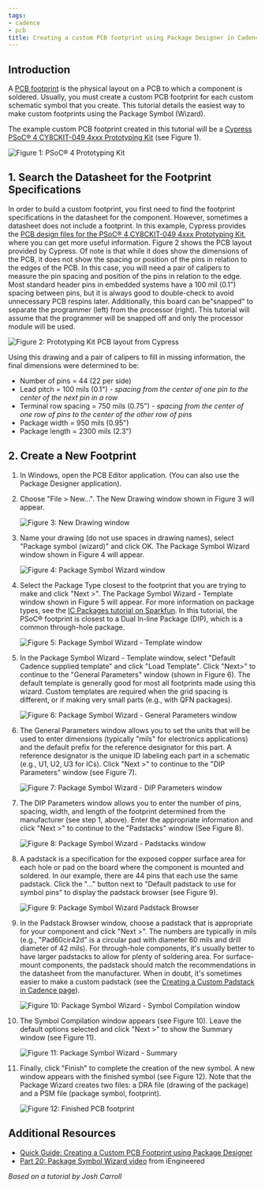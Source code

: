 ```yaml
---
tags:
- cadence
- pcb
title: Creating a custom PCB footprint using Package Designer in Cadence
---
```


## Introduction

A [PCB footprint](https://en.wikipedia.org/wiki/Footprint_(electronics)) is the physical layout on a PCB to which a component is soldered. Usually, you must create a custom PCB footprint for each custom schematic symbol that you create. This tutorial details the easiest way to make custom footprints using the Package Symbol (Wizard).

The example custom PCB footprint created in this tutorial will be a [Cypress PSoC® 4 CY8CKIT-049 4xxx Prototyping Kit](http://www.cypress.com/documentation/development-kitsboards/psoc-4-cy8ckit-049-4xxx-prototyping-kits) (see Figure 1).

![Figure 1: PSoC® 4 Prototyping Kit](/larger/image0112.jpg)
                        
  
## 1. Search the Datasheet for the Footprint Specifications

In order to build a custom footprint, you first need to find the footprint specifications in the datasheet for the component. However, sometimes a datasheet does not include a footprint. In this example, Cypress provides the [PCB design files for the PSoC® 4 CY8CKIT-049 4xxx Prototyping Kit](http://www.cypress.com/file/126221/download), where you can get more useful information. Figure 2 shows the PCB layout provided by Cypress. Of note is that while it does show the dimensions of the PCB, it does not show the spacing or position of the pins in relation to the edges of the PCB. In this case, you will need a pair of calipers to measure the pin spacing and position of the pins in relation to the edge. Most standard header pins in embedded systems have a 100 mil (0.1") spacing between pins, but it is always good to double-check to avoid unnecessary PCB respins later. Additionally, this board can be"snapped" to separate the programmer (left) from the processor (right). This tutorial will assume that the programmer will be snapped off and only the processor module will be used.

![Figure 2: Prototyping Kit PCB layout from Cypress](/larger/image0113.png)
                
  
Using this drawing and a pair of calipers to fill in missing information, the final dimensions were determined to be:

-   Number of pins = 44 (22 per side)
-   Lead pitch = 100 mils (0.1") - *spacing from the center of one pin to the center of the next pin in a row*
-   Terminal row spacing = 750 mils (0.75") - *spacing from the center of one row of pins to the center of the other row of pins*
-   Package width = 950 mils (0.95")
-   Package length = 2300 mils (2.3")

## 2. Create a New Footprint

1.  In Windows, open the PCB Editor application. (You can also use the Package Designer application).

1.  Choose "File > New...". The New Drawing window shown in Figure 3 will appear.

    ![Figure 3: New Drawing window](/larger/image0114.png)
                          
  
1.  Name your drawing (do not use spaces in drawing names), select "Package symbol (wizard)" and click OK. The Package Symbol Wizard window shown in Figure 4 will appear.

    ![Figure 4: Package Symbol Wizard window](/larger/image0115.png)
                    
1.  Select the Package Type closest to the footprint that you are trying to make and click "Next >". The Package Symbol Wizard - Template window shown in Figure 5 will appear. For more information on package types, see the [IC Packages tutorial on Sparkfun](https://learn.sparkfun.com/tutorials/integrated-circuits/ic-packages). In this tutorial, the PSoC® footprint is closest to a Dual In-line Package (DIP), which is a common through-hole package.

    ![Figure 5: Package Symbol Wizard - Template window](/larger/image0116.png)
                
  
1. In the Package Symbol Wizard - Template window, select "Default Cadence supplied template" and click "Load Template". Click "Next>" to continue to the "General Parameters" window (shown in Figure 6). The default template is generally good for most all footprints made using this wizard. Custom templates are required when the grid spacing is different, or if making very small parts (e.g., with QFN packages).

    ![Figure 6: Package Symbol Wizard - General Parameters window](/larger/image0117.png)
           
  
1. The General Parameters window allows you to set the units that will be used to enter dimensions (typically "mils" for electronics applications) and the default prefix for the reference designator for this part. A reference designator is the unique ID labeling each part in a schematic (e.g., U1, U2, U3 for ICs). Click "Next >" to continue to the "DIP Parameters" window (see Figure 7).

    ![Figure 7: Package Symbol Wizard - DIP Parameters window](/larger/image0118.png)

1.  The DIP Parameters window allows you to enter the number of pins, spacing, width, and length of the footprint determined from the manufacturer (see step 1, above). Enter the appropriate information and click "Next >" to continue to the "Padstacks" window (See Figure 8).

    ![Figure 8: Package Symbol Wizard - Padstacks window](/larger/image0119.png)

1. A padstack is a specification for the exposed copper surface area for each hole or pad on the board where the component is mounted and soldered. In our example, there are 44 pins that each use the same padstack. Click the "..." button next to "Default padstack to use for symbol pins" to display the padstack browser (see Figure 9).

    ![Figure 9: Package Symbol Wizard Padstack Browser](/larger/image0120.png)

1.  In the Padstack Browser window, choose a padstack that is appropriate for your component and click "Next >". The numbers are typically in mils (e.g., "Pad60cir42d" is a circular pad with diameter 60 mils and drill diameter of 42 mils). For through-hole components, it's usually better to have larger padstacks to allow for plenty of soldering area. For surface-mount components, the padstack should match the recommendations in the datasheet from the manufacturer. When in doubt, it's sometimes easier to make a custom padstack (see the [Creating a Custom Padstack in Cadence page](creating-a-custom-padstack-in-cadence.html)).

    ![Figure 10: Package Symbol Wizard - Symbol Compilation window](/larger/image0121.png)

1.  The Symbol Compilation window appears (see Figure 10). Leave the default options selected and click "Next >" to show the Summary window (see Figure 11).

    ![Figure 11: Package Symbol Wizard - Summary](/larger/image0122.png)

1.  Finally, click "Finish" to complete the creation of the new symbol. A new window appears with the finished symbol (see Figure 12). Note that the Package Wizard creates two files: a DRA file (drawing of the package) and a PSM file (package symbol, footprint).

    ![Figure 12: Finished PCB footprint](/larger/image0123.png)

## Additional Resources

-   [Quick Guide: Creating a Custom PCB Footprint using Package Designer](creating-a-custom-pcb-footprint-using-package-designer-in-cadence.html)
-   [Part 20: Package Symbol Wizard video](https://www.youtube.com/watch?v=cEmX-KElXdw) from iEngineered


*Based on a tutorial by Josh Carroll*
